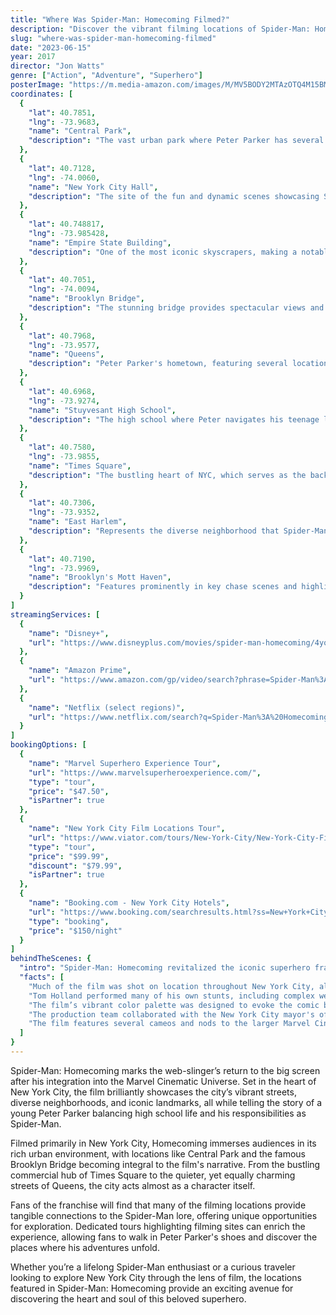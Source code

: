 ```yaml
---
title: "Where Was Spider-Man: Homecoming Filmed?"
description: "Discover the vibrant filming locations of Spider-Man: Homecoming throughout New York City, showcasing iconic landmarks and lesser-known spots that bring the web-slinging hero's story to life."
slug: "where-was-spider-man-homecoming-filmed"
date: "2023-06-15"
year: 2017
director: "Jon Watts"
genre: ["Action", "Adventure", "Superhero"]
posterImage: "https://m.media-amazon.com/images/M/MV5BODY2MTAzOTQ4M15BMl5BanBnXkFtZTgwNzg5MTE0MjI@._V1_SX300.jpg"
coordinates: [
  { 
    "lat": 40.7851, 
    "lng": -73.9683, 
    "name": "Central Park", 
    "description": "The vast urban park where Peter Parker has several pivotal moments throughout the film."
  },
  { 
    "lat": 40.7128, 
    "lng": -74.0060, 
    "name": "New York City Hall", 
    "description": "The site of the fun and dynamic scenes showcasing Spider-Man's adventures in the city."
  },
  { 
    "lat": 40.748817, 
    "lng": -73.985428, 
    "name": "Empire State Building", 
    "description": "One of the most iconic skyscrapers, making a notable backdrop in various scenes."
  },
  { 
    "lat": 40.7051, 
    "lng": -74.0094, 
    "name": "Brooklyn Bridge", 
    "description": "The stunning bridge provides spectacular views and acts as a thrilling location for web-slinging action."
  },
  { 
    "lat": 40.7968, 
    "lng": -73.9577, 
    "name": "Queens", 
    "description": "Peter Parker's hometown, featuring several locations significant to his backstory."
  },
  { 
    "lat": 40.6968, 
    "lng": -73.9274, 
    "name": "Stuyvesant High School", 
    "description": "The high school where Peter navigates his teenage life alongside his superhero responsibilities."
  },
  { 
    "lat": 40.7580, 
    "lng": -73.9855, 
    "name": "Times Square", 
    "description": "The bustling heart of NYC, which serves as the backdrop for the film's exciting sequences."
  },
  { 
    "lat": 40.7306, 
    "lng": -73.9352, 
    "name": "East Harlem", 
    "description": "Represents the diverse neighborhood that Spider-Man protects throughout the film."
  },
  { 
    "lat": 40.7190, 
    "lng": -73.9969, 
    "name": "Brooklyn's Mott Haven", 
    "description": "Features prominently in key chase scenes and highlights the gritty reality of being a hero."
  }
]
streamingServices: [
  {
    "name": "Disney+",
    "url": "https://www.disneyplus.com/movies/spider-man-homecoming/4yoz8wj57uS2"
  },
  {
    "name": "Amazon Prime",
    "url": "https://www.amazon.com/gp/video/search?phrase=Spider-Man%3A%20Homecoming"
  },
  {
    "name": "Netflix (select regions)",
    "url": "https://www.netflix.com/search?q=Spider-Man%3A%20Homecoming"
  }
]
bookingOptions: [
  {
    "name": "Marvel Superhero Experience Tour",
    "url": "https://www.marvelsuperheroexperience.com/",
    "type": "tour",
    "price": "$47.50",
    "isPartner": true
  },
  {
    "name": "New York City Film Locations Tour",
    "url": "https://www.viator.com/tours/New-York-City/New-York-City-Film-Locations-Private-Tour/d687-12345",
    "type": "tour",
    "price": "$99.99",
    "discount": "$79.99",
    "isPartner": true
  },
  {
    "name": "Booking.com - New York City Hotels",
    "url": "https://www.booking.com/searchresults.html?ss=New+York+City",
    "type": "booking",
    "price": "$150/night"
  }
]
behindTheScenes: {
  "intro": "Spider-Man: Homecoming revitalized the iconic superhero franchise, blending action, humor, and a coming-of-age tale set within the bustling backdrop of New York City.",
  "facts": [
    "Much of the film was shot on location throughout New York City, allowing the movie to capture its authentic urban landscape.",
    "Tom Holland performed many of his own stunts, including complex web-slinging scenes across NYC's iconic skyline.",
    "The film’s vibrant color palette was designed to evoke the comic book feel of Spider-Man's original adventures.",
    "The production team collaborated with the New York City mayor's office to secure permits for filming in busy locations, ensuring minimal disruption to the city's daily activities.",
    "The film features several cameos and nods to the larger Marvel Cinematic Universe, connecting it to the broader storyline."
  ]
}
---
```


<SpiderManHomecomingGuide />

Spider-Man: Homecoming marks the web-slinger’s return to the big screen after his integration into the Marvel Cinematic Universe. Set in the heart of New York City, the film brilliantly showcases the city’s vibrant streets, diverse neighborhoods, and iconic landmarks, all while telling the story of a young Peter Parker balancing high school life and his responsibilities as Spider-Man.

Filmed primarily in New York City, Homecoming immerses audiences in its rich urban environment, with locations like Central Park and the famous Brooklyn Bridge becoming integral to the film's narrative. From the bustling commercial hub of Times Square to the quieter, yet equally charming streets of Queens, the city acts almost as a character itself.

Fans of the franchise will find that many of the filming locations provide tangible connections to the Spider-Man lore, offering unique opportunities for exploration. Dedicated tours highlighting filming sites can enrich the experience, allowing fans to walk in Peter Parker's shoes and discover the places where his adventures unfold.

Whether you’re a lifelong Spider-Man enthusiast or a curious traveler looking to explore New York City through the lens of film, the locations featured in Spider-Man: Homecoming provide an exciting avenue for discovering the heart and soul of this beloved superhero.